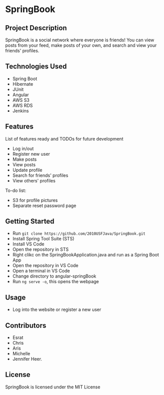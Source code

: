 # SpringBook

## Project Description

SpringBook is a social network where everyone is friends! You can view posts from your feed, make posts of your own, and search and view your friends' profiles.

## Technologies Used

* Spring Boot
* Hibernate
* JUnit
* Angular
* AWS S3
* AWS RDS
* Jenkins

## Features

List of features ready and TODOs for future development
* Log in/out
* Register new user
* Make posts
* View posts
* Update profile
* Search for friends' profiles
* View others' profiles

To-do list:
* S3 for profile pictures
* Separate reset password page

## Getting Started

- Run `git clone https://github.com/2010USFJava/SpringBook.git`
- Install Spring Tool Suite (STS)
- Install VS Code
- Open the repository in STS
- Right clikc on the SpringBookApplication.java and run as a Spring Boot App
- Open the repository in VS Code
- Open a terminal in VS Code
- Change directory to angular-springBook
- Run `ng serve -o`, this opens the webpage

## Usage
- Log into the website or register a new user

## Contributors

- Esrat
- Chris
- Aris
- Michelle
- Jennifer Heer.

## License

SpringBook is licensed under the MIT License

